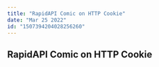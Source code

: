 ```yaml
---
title: "RapidAPI Comic on HTTP Cookie"
date: "Mar 25 2022"
id: "1507394204028256260"
---
```


## RapidAPI Comic on HTTP Cookie


